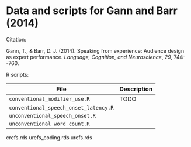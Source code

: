 # Data and scripts for Gann and Barr (2014)

Citation:

Gann, T., & Barr, D. J. (2014).  Speaking from experience: Audience design as expert performance.  *Language, Cognition, and Neuroscience*, *29*, 744--760.

R scripts:

|File                                 |Description|
|-------------------------------------|-----------|
|`conventional_modifier_use.R`        | TODO      |
|`conventional_speech_onset_latency.R`|           |
|`unconventional_speech_onset.R`      |           |
|`unconventional_word_count.R`        |           |

crefs.rds
urefs_coding.rds
urefs.rds

